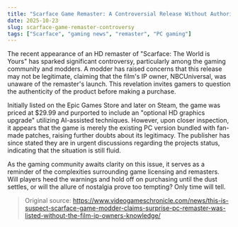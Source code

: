 ```yaml
---
title: "Scarface Game Remaster: A Controversial Release Without Authorization?"
date: 2025-10-23
slug: scarface-game-remaster-controversy
tags: ["Scarface", "gaming news", "remaster", "PC gaming"]
---
```

The recent appearance of an HD remaster of "Scarface: The World is Yours" has sparked significant controversy, particularly among the gaming community and modders. A modder has raised concerns that this release may not be legitimate, claiming that the film's IP owner, NBCUniversal, was unaware of the remaster's launch. This revelation invites gamers to question the authenticity of the product before making a purchase.

Initially listed on the Epic Games Store and later on Steam, the game was priced at $29.99 and purported to include an "optional HD graphics upgrade" utilizing AI-assisted techniques. However, upon closer inspection, it appears that the game is merely the existing PC version bundled with fan-made patches, raising further doubts about its legitimacy. The publisher has since stated they are in urgent discussions regarding the projects status, indicating that the situation is still fluid.

As the gaming community awaits clarity on this issue, it serves as a reminder of the complexities surrounding game licensing and remasters. Will players heed the warnings and hold off on purchasing until the dust settles, or will the allure of nostalgia prove too tempting? Only time will tell.
> Original source: https://www.videogameschronicle.com/news/this-is-suspect-scarface-game-modder-claims-surprise-pc-remaster-was-listed-without-the-film-ip-owners-knowledge/
